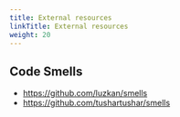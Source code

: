 ```yaml
---
title: External resources
linkTitle: External resources
weight: 20
---
```


## Code Smells

* https://github.com/luzkan/smells
* https://github.com/tushartushar/smells
